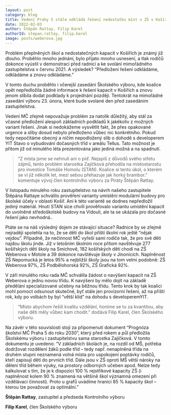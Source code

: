 ```yaml
---
layout: post
category: blog
title: Vedení Prahy 5 stále odkládá řešení nedostatku míst v ZŠ v Košířích
date: 2022-02-03
author: Štěpán Rattay, Filip Karel
authorId: stepan.rattay, filip.karel
image: posts/weberova.jpg
---
```


Problém přeplněných škol a nedostatečných kapacit v Košířích je známý již dlouho. Proběhlo mnoho jednání, bylo přijato mnoho usnesení, a tlak rodičů dokonce vyústil v demonstraci před radnicí a ke svolání mimořádného zastupitelstva v červnu 2021. A výsledek? “Předložení řešení odkládáme, odkládáme a znovu odkládáme.”


V tomto duchu proběhlo i včerejší zasedání Školského výboru, kde koalice opět nepředložila žádné informace k řešení kapacit v Košířích a znovu jenom slíbila dodat podklady k projednání později. Tentokrát na mimořádné zasedání výboru 23. února, které bude svolané den před zasedáním zastupitelstva.


Vedení MČ zřejmě nepovažuje problém za natolik důležitý, aby stál za včasné předložení alespoň základních podkladů  k jakékoliv z možných variant řešení. Jinak si nedokážeme vysvětlit fakt, že přes opakované urgence a sliby dosud nebylo předloženo vůbec nic konkrétního. Pokud tedy nepočítáme obecný a ničím nepodložený slib o dohodě s developerem YIT Stavo o vybudování dočasných tříd v areálu Tellus. Tato možnost je přitom již od minulého léta prezentována jako jediná možná a na spadnutí. 


> “Z místa jsme se nehnuli ani o píď. Nejspíš z důvodů svého střetu zájmů, tento problém starostka Zajíčková přehodila na místostarostu pro investice Tomáše Homolu (STAN).  Koalice si tento úkol, o kterém se ví již několik let, mezi sebou přehazuje jak horký brambor.” komentuje vývoj člen kontrolního výboru za Piráty Štěpán Rattay.


V listopadu minulého roku zastupitelstvo na návrh našeho zastupitele Štěpána Rattaye schválilo prověření varianty umístění modulární budovy pro školské účely v oblasti Košíř. Ani k této variantě se dodnes nepředložil jediný materiál. Hnutí STAN sice chvíli prověřovalo variantu umístění kapacit do uvolněné středoškolské budovy na Vidouli, ale ta se ukázala pro dočasné řešení jako nevhodná..


Ptáte se na náš výsledný dojem ze stávající situace? Radnice by se zřejmě nejraději spolehla  na to, že se děti do škol příští školní rok ještě “nějak vejdou”. Případně, že nečinnost MČ vyřeší sami rodiče tak, že pro své děti najdou školu jinde. Již v letošním školním roce přitom navštěvuje 277 košířských dětí školy na Smíchově, 182 košířských dětí chodí na ZŠ Weberova v Motole a 39 dokonce navštěvuje školy v Jinonicích.
Naplněnost ZŠ Nepomucká je letos 95% a nejbližší školy jsou na tom velmi podobně: ZŠ Weberova 97%, ZŠ Podbělohorská 92%, ZŠ Grafická 92%.


V září minulého roku rada MČ schválila žádost o navýšení kapacit na ZŠ Weberova o jednu novou třídu. K navýšení by mělo dojít na základě předělání specializované učebny na běžnou třídu. Tento krok by tak  koalici mohl pomoct odsunout skutečné, byť stále jen provizorní řešení, až na příští rok, kdy po volbách by byl “větší klid” na dohodu s developeremYIT.


> “Místo abychom řešili kvalitu vzdělání, honíme se tu za kvantitou, aby naše děti měly vůbec kam chodit.” dodává Filip Karel, člen Školského výboru.


Na závěr v této souvislosti stojí za připomenutí dokument “Prognóza školství MČ Praha 5 do roku 2030”, který před rokem a půl předložila Školskému výboru i zastupitelstvu sama starostka Zajíčková. V tomto dokumentu je uvedeno: “V základních školách je, na rozdíl od MŠ, potřeba dodržovat rozdělení žáků podle tříd – tedy např. nenaplněná třída na druhém stupni neznamená volná místa pro uspokojení poptávky rodičů, kteří zapisují děti do prvních tříd. Dále jsou v ZŠ oproti MŠ větší nároky na dělení tříd během výuky, na prostory odborných učeben apod. Nelze tedy kalkulovat s tím, že je k dispozici 100 % rejstříkové kapacity ZŠ (i naplněnost kolem 90 % znamená na většině škol významná omezení při vzdělávací činnosti). Proto u grafů uvádíme hranici 85 % kapacity škol – kterou lze považovat za optimální.”


**Štěpán Rattay**, zastupitel a předseda Kontrolního výboru

**Filip Karel**, člen Školského výboru
